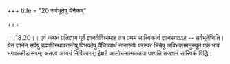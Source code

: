 +++
title = "20 सर्वभूतेषु येनैकम्"

+++
  
  
।।18.20।। एवं कथनं प्रतिज्ञाय पूर्वं ज्ञानत्रैविध्यमाह तत्र प्रथमं
सात्त्विकत्वं ज्ञानस्याऽऽह -- सर्वभूतेष्विति। येन ज्ञानेन सर्वेषु
ब्रह्मादिस्थावरान्तेषु विभक्तेषु वैचित्र्यार्थं नानारूपैः परस्परं
भिन्नेषु अविभक्तमनुस्यूतं एकं भावं भगवत्क्रीडारूपम्; अतएव अव्ययं
निर्विकारम्; ईक्षते आलोचनात्मकतया पश्यति तज्ज्ञानं सात्त्विकं विद्धि।  
  
